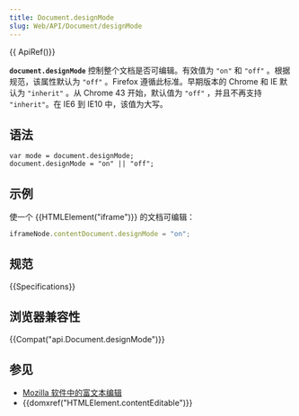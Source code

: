```yaml
---
title: Document.designMode
slug: Web/API/Document/designMode
---
```


{{ ApiRef()}}

**`document.designMode`** 控制整个文档是否可编辑。有效值为 `"on"` 和 `"off"` 。根据规范，该属性默认为 `"off"` 。Firefox 遵循此标准。早期版本的 Chrome 和 IE 默认为 `"inherit"` 。从 Chrome 43 开始，默认值为 `"off"` ，并且不再支持 `"inherit"`。在 IE6 到 IE10 中，该值为大写。

## 语法

```plain
var mode = document.designMode;
document.designMode = "on" || "off";
```

## 示例

使一个 {{HTMLElement("iframe")}} 的文档可编辑：

```js
iframeNode.contentDocument.designMode = "on";
```

## 规范

{{Specifications}}

## 浏览器兼容性

{{Compat("api.Document.designMode")}}

## 参见

- [Mozilla 软件中的富文本编辑](/zh-CN/docs/Rich-Text_Editing_in_Mozilla)
- {{domxref("HTMLElement.contentEditable")}}
